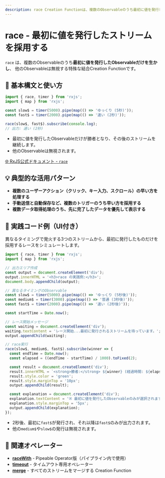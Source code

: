 ```yaml
---
description: race Creation Functionは、複数のObservableのうち最初に値を発行したストリームのみを採用し、それ以降は他を無視する特殊な結合処理を実現します。
---
```


# race - 最初に値を発行したストリームを採用する

`race` は、複数のObservableのうち**最初に値を発行したObservableだけを生かし**、
他のObservableは無視する特殊な結合Creation Functionです。


## 🔰 基本構文と使い方

```ts
import { race, timer } from 'rxjs';
import { map } from 'rxjs';

const slow$ = timer(5000).pipe(map(() => 'ゆっくり (5秒)'));
const fast$ = timer(2000).pipe(map(() => '速い (2秒)'));

race(slow$, fast$).subscribe(console.log);
// 出力: 速い (2秒)
```

- 最初に値を発行したObservableだけが勝者となり、その後のストリームを継続します。
- 他のObservableは無視されます。

[🌐 RxJS公式ドキュメント - `race`](https://rxjs.dev/api/index/function/race)


## 💡 典型的な活用パターン

- **複数のユーザーアクション（クリック、キー入力、スクロール）の早い方を処理する**
- **手動送信と自動保存など、複数のトリガーのうち早い方を採用する**
- **複数データ取得処理のうち、先に完了したデータを優先して表示する**

## 🧠 実践コード例（UI付き）

異なるタイミングで発火する3つのストリームから、最初に発行したものだけを採用するレースをシミュレートします。

```ts
import { race, timer } from 'rxjs';
import { map } from 'rxjs';

// 出力エリア作成
const output = document.createElement('div');
output.innerHTML = '<h3>race の実践例:</h3>';
document.body.appendChild(output);

// 異なるタイミングのObservable
const slow$ = timer(5000).pipe(map(() => 'ゆっくり (5秒後)'));
const medium$ = timer(3000).pipe(map(() => '普通 (3秒後)'));
const fast$ = timer(2000).pipe(map(() => '速い (2秒後)'));

const startTime = Date.now();

// レース開始メッセージ
const waiting = document.createElement('div');
waiting.textContent = 'レース開始...最初に発行されるストリームを待っています。';
output.appendChild(waiting);

// race実行
race(slow$, medium$, fast$).subscribe(winner => {
  const endTime = Date.now();
  const elapsed = ((endTime - startTime) / 1000).toFixed(2);

  const result = document.createElement('div');
  result.innerHTML = `<strong>勝者:</strong> ${winner} (経過時間: ${elapsed}秒)`;
  result.style.color = 'green';
  result.style.marginTop = '10px';
  output.appendChild(result);

  const explanation = document.createElement('div');
  explanation.textContent = '※ 最初に値を発行したObservableのみが選択されます。';
  explanation.style.marginTop = '5px';
  output.appendChild(explanation);
});
```

- 2秒後、最初に`fast$`が発行され、それ以降は`fast$`のみが出力されます。
- 他の`medium$`や`slow$`の発行は無視されます。


## 🔗 関連オペレーター

- **[raceWith](/guide/operators/combination/raceWith)** - Pipeable Operator版（パイプライン内で使用）
- **[timeout](/guide/operators/utility/timeout)** - タイムアウト専用オペレーター
- **[merge](/guide/creation-functions/merge)** - すべてのストリームをマージする Creation Function